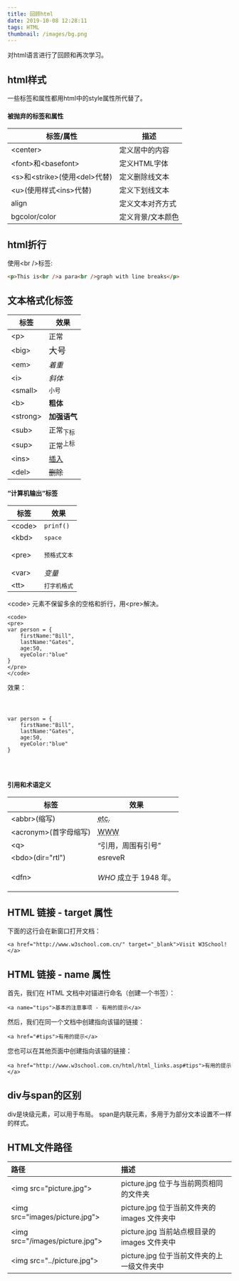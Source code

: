 ```yaml
---
title: 回顾html
date: 2019-10-08 12:28:11
tags: HTML
thumbnail: /images/bg.png
---
```


对html语言进行了回顾和再次学习。



## html样式

一些标签和属性都用html中的style属性所代替了。

#### 被抛弃的标签和属性

| 标签/属性                       | 描述              |
| ------------------------------- | ----------------- |
| \<center>                       | 定义居中的内容    |
| \<font>和\<basefont>            | 定义HTML字体      |
| \<s>和\<strike>(使用\<del>代替) | 定义删除线文本    |
| \<u>(使用样式\<ins>代替)        | 定义下划线文本    |
| align                           | 定义文本对齐方式  |
| bgcolor/color                   | 定义背景/文本颜色 |



## html折行

使用\<br />标签:

```html
<p>This is<br />a para<br />graph with line breaks</p>
```



## 文本格式化标签

| 标签      | 效果                      |
| --------- | ------------------------- |
| \<p>      | 正常                      |
| \<big>    | <big>大号</big>           |
| \<em>     | <em>着重</em>             |
| \<i>      | <i>斜体</i>               |
| \<small>  | <small>小号</small>       |
| \<b>      | <b>粗体</b>               |
| \<strong> | <strong>加强语气</strong> |
| \<sub>    | 正常<sub>下标</sub>       |
| \<sup>    | 正常<sup>上标</sup>       |
| \<ins>    | <ins>插入</ins>           |
| \<del>    | <del>删除</del>           |

#### “计算机输出“标签

| 标签    | 效果                  |
| ------- | --------------------- |
| \<code> | <code>prinf()</code>  |
| \<kbd>  | <kbd>space</kbd>      |
| \<pre>  | <pre>预格式文本</pre> |
| \<var>  | <var>变量</var>       |
| \<tt>   | <tt>打字机格式</tt>   |

\<code> 元素不保留多余的空格和折行，用\<pre>解决。

```
<code>
<pre>
var person = {
    firstName:"Bill",
    lastName:"Gates",
    age:50,
    eyeColor:"blue"
}
</pre>
</code>
```

效果：

<code>

<pre>
var person = {
    firstName:"Bill",
    lastName:"Gates",
    age:50,
    eyeColor:"blue"
}
</pre>
</code>

#### 引用和术语定义

| 标签                   | 效果                                                         |
| ---------------------- | ------------------------------------------------------------ |
| \<abbr>(缩写)          | <abbr title="etcetera">etc.</abbr>                           |
| \<acronym>(首字母缩写) | <acronym title="World Wide Web">WWW</acronym>                |
| \<q>                   | <q>引用，周围有引号</q>                                      |
| \<bdo>(dir="rtl")      | <bdo dir="rtl">Reverse</bdo>                                 |
| \<dfn>                 | <p><dfn title="World Health Organization">WHO</dfn> 成立于 1948 年。</p> |



## HTML 链接 - target 属性

下面的这行会在新窗口打开文档：

```
<a href="http://www.w3school.com.cn/" target="_blank">Visit W3School!</a>
```



## HTML 链接 - name 属性

首先，我们在 HTML 文档中对锚进行命名（创建一个书签）：

```
<a name="tips">基本的注意事项 - 有用的提示</a>
```

然后，我们在同一个文档中创建指向该锚的链接：

```
<a href="#tips">有用的提示</a>
```

您也可以在其他页面中创建指向该锚的链接：

```
<a href="http://www.w3school.com.cn/html/html_links.asp#tips">有用的提示</a>
```



## div与span的区别

div是块级元素，可以用于布局。
span是内联元素，多用于为部分文本设置不一样的样式。



## HTML文件路径

| 路径                             | 描述                                         |
| :------------------------------- | :------------------------------------------- |
| \<img src="picture.jpg">         | picture.jpg 位于与当前网页相同的文件夹       |
| \<img src="images/picture.jpg">  | picture.jpg 位于当前文件夹的 images 文件夹中 |
| \<img src="/images/picture.jpg"> | picture.jpg 当前站点根目录的 images 文件夹中 |
| \<img src="../picture.jpg">      | picture.jpg 位于当前文件夹的上一级文件夹中   |
